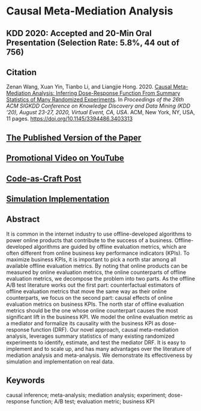 # Causal Meta-Mediation Analysis
## KDD 2020: Accepted and 20-Min Oral Presentation (Selection Rate: 5.8%, 44 out of 756)

## Citation
Zenan Wang, Xuan Yin, Tianbo Li, and Liangjie Hong. 2020. [Causal Meta-Mediation Analysis: Inferring Dose-Response Function From Summary Statistics of Many Randomized Experiments](https://www.kdd.org/kdd2020/accepted-papers/view/causal-meta-mediation-analysis-inferring-dose-response-function-from-summar). In *Proceedings of the 26th ACM SIGKDD Conference on Knowledge Discovery and Data Mining (KDD ’20), August 23-27, 2020, Virtual Event, CA, USA*. ACM, New York, NY, USA, 11 pages. https://doi.org/10.1145/3394486.3403313

## <ins>[The Published Version of the Paper](https://www.kdd.org/kdd2020/accepted-papers/view/causal-meta-mediation-analysis-inferring-dose-response-function-from-summar)</ins>

## <ins>[Promotional Video on YouTube](https://youtu.be/cFwszo3riSc)</ins>

## <ins>[Code-as-Craft Post](https://codeascraft.com/2020/08/03/causal-inference-to-pick-north-star-metric-for-algorithms-to-optimize-business-kpi/)</ins>

## <ins>[Simulation Implementation](https://znwang25.github.io/cmma/simulation.html)</ins>

## Abstract
It is common in the internet industry to use offline-developed algorithms to power online products that contribute to the success of a business.  Offline-developed algorithms are guided by offline evaluation metrics, which are often different from online business key performance indicators (KPIs).  To maximize business KPIs, it is important to pick a north star among all available offline evaluation metrics.  By noting that online products can be measured by online evaluation metrics, the online counterparts of offline evaluation metrics, we decompose the problem into two parts.  As the offline A/B test literature works out the first part: counterfactual estimators of offline evaluation metrics that move the same way as their online counterparts, we focus on the second part: causal effects of online evaluation metrics on business KPIs.  The north star of offline evaluation metrics should be the one whose online counterpart causes the most significant lift in the business KPI.  We model the online evaluation metric as a mediator and formalize its causality with the business KPI as dose-response function (DRF).  Our novel approach, causal meta-mediation analysis, leverages summary statistics of many existing randomized experiments to identify, estimate, and test the mediator DRF.  It is easy to implement and to scale up, and has many advantages over the literature of mediation analysis and meta-analysis.  We demonstrate its effectiveness by simulation and implementation on real data.

## Keywords
causal inference; meta-analysis; mediation analysis; experiment; dose-response function; A/B test; evaluation metric; business KPI

